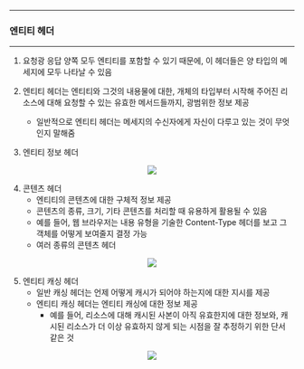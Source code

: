 -----
### 엔티티 헤더
-----
1. 요청광 응답 양쪽 모두 엔티티를 포함할 수 있기 때문에, 이 헤더들은 양 타입의 메세지에 모두 나타날 수 있음
2. 엔티티 헤더는 엔티티와 그것의 내용물에 대한, 개체의 타입부터 시작해 주어진 리소스에 대해 요청할 수 있는 유효한 메서드들까지, 광범위한 정보 제공
   - 일반적으로 엔티티 헤더는 메세지의 수신자에게 자신이 다루고 있는 것이 무엇인지 말해줌

3. 엔티티 정보 헤더
<div align="center">
<img src="https://github.com/user-attachments/assets/9c4f6018-e146-4da4-be29-0327cc191cac">
</div>

4. 콘텐츠 헤더
   - 엔티티의 콘텐츠에 대한 구체적 정보 제공
   - 콘텐츠의 종류, 크기, 기타 콘텐츠를 처리할 때 유용하게 활용될 수 있음
   - 예를 들어, 웹 브라우저는 내용 유형을 기술한 Content-Type 헤더를 보고 그 객체를 어떻게 보여줄지 결정 가능
   - 여러 종류의 콘텐츠 헤더
<div align="center">
<img src="https://github.com/user-attachments/assets/cfcf191a-a4f6-40cb-acb5-5da3cfe8ac2b">
</div>

5. 엔티티 캐싱 헤더
   - 일반 캐싱 헤더는 언제 어떻게 캐시가 되어야 하는지에 대한 지시를 제공
   - 엔티티 캐싱 헤더는 엔티티 캐싱에 대한 정보 제공
     + 예를 들어, 리소스에 대해 캐시된 사본이 아직 유효한지에 대한 정보와, 캐시된 리소스가 더 이상 유효하지 않게 되는 시점을 잘 추정하기 위한 단서 같은 것
<div align="center">
<img src="https://github.com/user-attachments/assets/5eed494f-96e4-46be-88d4-98b99b78e495">
</div>
